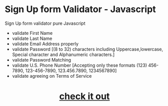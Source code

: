 # Sign Up form Validator - Javascript

Sign Up form validator pure Javascript

* validate First Name
* validate Last Name
* validate Email Address properly
* validate Password [(8 to 32) characters including Uppercase,lowercase, Special character and Alphanumeric characters.]
* validate Password Matching 
* validate U.S. Phone Number [Accepting only these formats (123) 456-7890, 123-456-7890, 123.456.7890, 1234567890]
* validate agreeing on Terms of Service 

# <p align="center"> <b>[check it out](https://raad-altaie.github.io/Sign-Up-form-validator-Javascript) </b></p>
